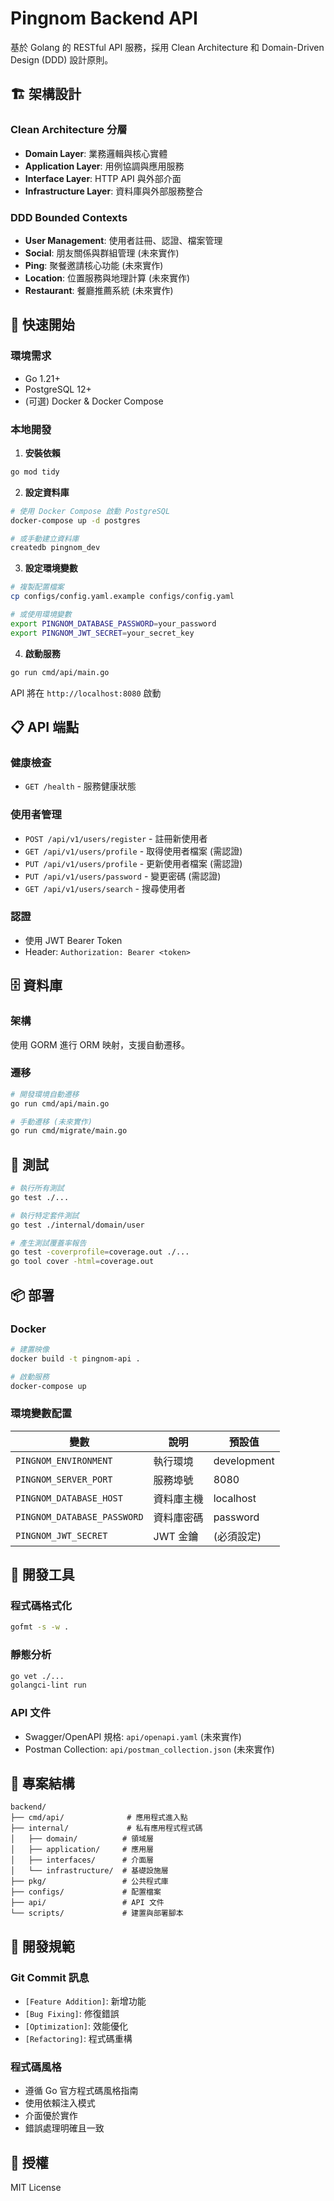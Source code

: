 # Pingnom Backend API

基於 Golang 的 RESTful API 服務，採用 Clean Architecture 和 Domain-Driven Design (DDD) 設計原則。

## 🏗️ 架構設計

### Clean Architecture 分層
- **Domain Layer**: 業務邏輯與核心實體
- **Application Layer**: 用例協調與應用服務  
- **Interface Layer**: HTTP API 與外部介面
- **Infrastructure Layer**: 資料庫與外部服務整合

### DDD Bounded Contexts
- **User Management**: 使用者註冊、認證、檔案管理
- **Social**: 朋友關係與群組管理 (未來實作)
- **Ping**: 聚餐邀請核心功能 (未來實作)
- **Location**: 位置服務與地理計算 (未來實作)
- **Restaurant**: 餐廳推薦系統 (未來實作)

## 🚀 快速開始

### 環境需求
- Go 1.21+
- PostgreSQL 12+
- (可選) Docker & Docker Compose

### 本地開發

1. **安裝依賴**
```bash
go mod tidy
```

2. **設定資料庫**
```bash
# 使用 Docker Compose 啟動 PostgreSQL
docker-compose up -d postgres

# 或手動建立資料庫
createdb pingnom_dev
```

3. **設定環境變數**
```bash
# 複製配置檔案
cp configs/config.yaml.example configs/config.yaml

# 或使用環境變數
export PINGNOM_DATABASE_PASSWORD=your_password
export PINGNOM_JWT_SECRET=your_secret_key
```

4. **啟動服務**
```bash
go run cmd/api/main.go
```

API 將在 `http://localhost:8080` 啟動

## 📋 API 端點

### 健康檢查
- `GET /health` - 服務健康狀態

### 使用者管理
- `POST /api/v1/users/register` - 註冊新使用者
- `GET /api/v1/users/profile` - 取得使用者檔案 (需認證)
- `PUT /api/v1/users/profile` - 更新使用者檔案 (需認證)  
- `PUT /api/v1/users/password` - 變更密碼 (需認證)
- `GET /api/v1/users/search` - 搜尋使用者

### 認證
- 使用 JWT Bearer Token
- Header: `Authorization: Bearer <token>`

## 🗄️ 資料庫

### 架構
使用 GORM 進行 ORM 映射，支援自動遷移。

### 遷移
```bash
# 開發環境自動遷移
go run cmd/api/main.go

# 手動遷移 (未來實作)
go run cmd/migrate/main.go
```

## 🧪 測試

```bash
# 執行所有測試
go test ./...

# 執行特定套件測試
go test ./internal/domain/user

# 產生測試覆蓋率報告
go test -coverprofile=coverage.out ./...
go tool cover -html=coverage.out
```

## 📦 部署

### Docker
```bash
# 建置映像
docker build -t pingnom-api .

# 啟動服務
docker-compose up
```

### 環境變數配置
| 變數 | 說明 | 預設值 |
|-----|------|--------|
| `PINGNOM_ENVIRONMENT` | 執行環境 | development |
| `PINGNOM_SERVER_PORT` | 服務埠號 | 8080 |
| `PINGNOM_DATABASE_HOST` | 資料庫主機 | localhost |
| `PINGNOM_DATABASE_PASSWORD` | 資料庫密碼 | password |
| `PINGNOM_JWT_SECRET` | JWT 金鑰 | (必須設定) |

## 🔧 開發工具

### 程式碼格式化
```bash
gofmt -s -w .
```

### 靜態分析
```bash
go vet ./...
golangci-lint run
```

### API 文件
- Swagger/OpenAPI 規格: `api/openapi.yaml` (未來實作)
- Postman Collection: `api/postman_collection.json` (未來實作)

## 📁 專案結構

```
backend/
├── cmd/api/              # 應用程式進入點
├── internal/             # 私有應用程式程式碼
│   ├── domain/          # 領域層
│   ├── application/     # 應用層
│   ├── interfaces/      # 介面層
│   └── infrastructure/  # 基礎設施層
├── pkg/                 # 公共程式庫
├── configs/             # 配置檔案
├── api/                 # API 文件
└── scripts/             # 建置與部署腳本
```

## 🤝 開發規範

### Git Commit 訊息
- `[Feature Addition]`: 新增功能
- `[Bug Fixing]`: 修復錯誤  
- `[Optimization]`: 效能優化
- `[Refactoring]`: 程式碼重構

### 程式碼風格
- 遵循 Go 官方程式碼風格指南
- 使用依賴注入模式
- 介面優於實作
- 錯誤處理明確且一致

## 📄 授權
MIT License